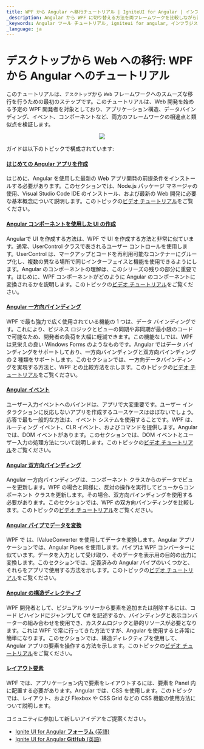 ```yaml
---
title: WPF から Angular へ移行チュートリアル | IgniteUI for Angular | インフラジスティックス
_description: Angular から WPF に切り替える方法を両フレームワークを比較しながら説明します。バインディング、イベント、コンポーネントなどの類似点を確認します。
_keywords: Angular ツール チュートリアル, igniteui for angular, インフラジスティックス
_language: ja
---
```


# デスクトップから Web への移行: WPF から Angular へのチュートリアル

このチュートリアルは、`デスクトップ`から `Web` フレームワークへのスムーズな移行を行うための最初のステップです。このチュートリアルは、Web 開発を始める予定の WPF 開発者を対象としており、アプリケーション構造、データバインディング、イベント、コンポーネントなど、両方のフレームワークの相違点と類似点を検証します。

<p align="center">
    <img class="responsive-img" src="../../../images/general/wpf_to_angular_guide.png" style="vertical-align: middle;" />
</p>

ガイドは以下のトピックで構成されています:

#### [はじめての Angular アプリを作成](create-first-angular-app.md)

はじめに、Angular を使用した最新の Web アプリ開発の前提条件をインストールする必要があります。このセクションでは、Node.js パッケージ マネージャの使用、Visual Studio Code IDE のインストール、および最新の Web 開発に必要な基本概念について説明します。このトピックの[ビデオ チュートリアル](https://youtu.be/dhjrAPPad54)をご覧ください。

#### [Angular コンポーネントを使用した UI の作成](create-ui-with-components.md)
Angularで UI を作成する方法は、WPF で UI を作成する方法と非常に似ています。通常、UserControl クラスで表されるユーザー コントロールを使用します。UserControl は、マークアップとコードを再利用可能なコンテナーにグループ化し、複数の異なる場所で同じインターフェイスと機能を使用できるようにします。Angular のコンポーネントの理解は、このシリーズの残りの部分に重要です。はじめに、WPF コンポーネントがどのように Angular のコンポーネントに変換されるかを説明します。このトピックの[ビデオ チュートリアル](https://youtu.be/z1SZUezpRXY)をご覧ください。

#### [Angular 一方向バインディング](one-way-binding.md)

WPF で最も強力で広く使用されている機能の 1 つは、データ バインディングです。これにより、ビジネス ロジックとビューの同期や非同期が最小限のコードで可能なため、開発者の負荷を大幅に軽減できます。この機能なしでは、WPF は見栄えの良い Windows Forms のようなものです。Angular ではデータ バインディングをサポートしており、一方向バインディングと双方向バインディングの 2 種類をサポートします。このセクションでは、一方向データバインディングを実現する方法と、WPF との比較方法を示します。このトピックの[ビデオ チュートリアル](https://youtu.be/fP7iVhFNTOk)をご覧ください。

#### [Angular イベント](angular-events.md)

ユーザー入力イベントへのバインドは、アプリで大変重要です。ユーザー インタラクションに反応しないアプリを作成するユースケースはほぼないでしょう。応答で最も一般的な方法は、イベント システムを使用することです。WPF は、ルーティング イベント、CLR イベント、およびコマンドを提供します。Angular では、DOM イベントがあります。このセクションでは、DOM イベントとユーザー入力の処理方法について説明します。このトピックの[ビデオ チュートリアル](https://youtu.be/V1Futz4W400)をご覧ください。

#### [Angular 双方向バインディング](two-way-binding.md)

Angular 一方向バインディングは、コンポーネント クラスからのデータでビューを更新します。WPF の場合と同様に、反対の操作を実行してビューからコンポーネント クラスを更新します。その場合、双方向バインディングを使用する必要があります。このセクションでは、WPF の双方向バインディングを比較します。このトピックの[ビデオ チュートリアル](https://youtu.be/MrjTTDEj7cA)をご覧ください。


#### [Angular パイプでデータを変換](angular-pipes.md)

WPF で は、IValueConverter を使用してデータを変換します。Angular アプリケーションでは、Angular Pipes を使用します。パイプは WPF コンバーターに似ています。データを入力として受け取り、そのデータを表示用の目的の出力に変換します。このセクションでは、定義済みの Angular パイプのいくつかと、それらをアプリで使用する方法を示します。このトピックの[ビデオ チュートリアル](https://youtu.be/Gmz5kio50FE)をご覧ください。

#### [Angular の構造ディレクティブ](structural-directives.md)

WPF 開発者として、ビジュアル ツリーから要素を追加または削除するには、コード ビハインドにジャンプして C# を記述するか、バインディングと表示コンバーターの組み合わせを使用でき、カスタムロジックと静的リソースが必要となります。これは WPF で常に行ってきた方法ですが、Angular を使用すると非常に簡単になります。このセクションでは、構造ディレクティブを使用して、Angular アプリの要素を操作する方法を示します。このトピックの[ビデオ チュートリアル](https://youtu.be/vQe7R78Od8k)をご覧ください。

#### [レイアウト要素](layout.md)

WPF では、アプリケーション内で要素をレイアウトするには、要素を Panel 内に配置する必要があります。Angular では、CSS を使用します。このトピックでは、レイアウト、および Flexbox や CSS Grid などの CSS 機能の使用方法について説明します。 

<div class="divider--half"></div>
コミュニティに参加して新しいアイデアをご提案ください。

* [Ignite UI for Angular **フォーラム** (英語)](https://www.infragistics.com/community/forums/f/ignite-ui-for-angular)
* [Ignite UI for Angular **GitHub** (英語)](https://github.com/IgniteUI/igniteui-angular)